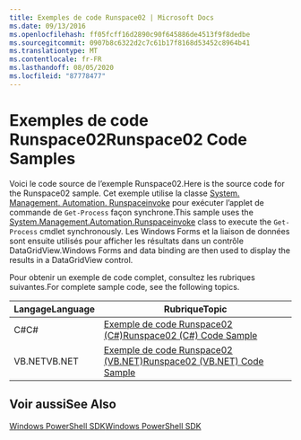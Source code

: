 ```yaml
---
title: Exemples de code Runspace02 | Microsoft Docs
ms.date: 09/13/2016
ms.openlocfilehash: ff05fcff16d2890c90f645886de4513f9f8dedbe
ms.sourcegitcommit: 0907b8c6322d2c7c61b17f8168d53452c8964b41
ms.translationtype: MT
ms.contentlocale: fr-FR
ms.lasthandoff: 08/05/2020
ms.locfileid: "87778477"
---
```

# <a name="runspace02-code-samples"></a><span data-ttu-id="9cbd3-102">Exemples de code Runspace02</span><span class="sxs-lookup"><span data-stu-id="9cbd3-102">Runspace02 Code Samples</span></span>

<span data-ttu-id="9cbd3-103">Voici le code source de l’exemple Runspace02.</span><span class="sxs-lookup"><span data-stu-id="9cbd3-103">Here is the source code for the Runspace02 sample.</span></span> <span data-ttu-id="9cbd3-104">Cet exemple utilise la classe [System. Management. Automation. Runspaceinvoke](/dotnet/api/System.Management.Automation.RunspaceInvoke) pour exécuter l’applet de commande de `Get-Process` façon synchrone.</span><span class="sxs-lookup"><span data-stu-id="9cbd3-104">This sample uses the [System.Management.Automation.Runspaceinvoke](/dotnet/api/System.Management.Automation.RunspaceInvoke) class to execute the `Get-Process` cmdlet synchronously.</span></span> <span data-ttu-id="9cbd3-105">Les Windows Forms et la liaison de données sont ensuite utilisés pour afficher les résultats dans un contrôle DataGridView.</span><span class="sxs-lookup"><span data-stu-id="9cbd3-105">Windows Forms and data binding are then used to display the results in a DataGridView control.</span></span>

<span data-ttu-id="9cbd3-106">Pour obtenir un exemple de code complet, consultez les rubriques suivantes.</span><span class="sxs-lookup"><span data-stu-id="9cbd3-106">For complete sample code, see the following topics.</span></span>

|<span data-ttu-id="9cbd3-107">Langage</span><span class="sxs-lookup"><span data-stu-id="9cbd3-107">Language</span></span>|<span data-ttu-id="9cbd3-108">Rubrique</span><span class="sxs-lookup"><span data-stu-id="9cbd3-108">Topic</span></span>|
|--------------|-----------|
|<span data-ttu-id="9cbd3-109">C#</span><span class="sxs-lookup"><span data-stu-id="9cbd3-109">C#</span></span>|[<span data-ttu-id="9cbd3-110">Exemple de code Runspace02 (C#)</span><span class="sxs-lookup"><span data-stu-id="9cbd3-110">Runspace02 (C#) Code Sample</span></span>](./runspace02-csharp-code-sample.md)|
|<span data-ttu-id="9cbd3-111">VB.NET</span><span class="sxs-lookup"><span data-stu-id="9cbd3-111">VB.NET</span></span>|[<span data-ttu-id="9cbd3-112">Exemple de code Runspace02 (VB.NET)</span><span class="sxs-lookup"><span data-stu-id="9cbd3-112">Runspace02 (VB.NET) Code Sample</span></span>](./runspace02-vb-net-code-sample.md)|

## <a name="see-also"></a><span data-ttu-id="9cbd3-113">Voir aussi</span><span class="sxs-lookup"><span data-stu-id="9cbd3-113">See Also</span></span>

[<span data-ttu-id="9cbd3-114">Windows PowerShell SDK</span><span class="sxs-lookup"><span data-stu-id="9cbd3-114">Windows PowerShell SDK</span></span>](../windows-powershell-reference.md)
